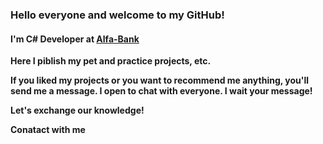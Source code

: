 ### Hello everyone and welcome to my GitHub!

#### I'm C# Developer at [Alfa-Bank](https://alfabank.ru "Alfa-Bank")

**Here I piblish my pet and practice projects, etc.**

**If you liked my projects or you want to recommend me anything, you'll send me a message. I open to chat with everyone. I wait your message!**

**Let's exchange our knowledge!**

**Conatact with me**
